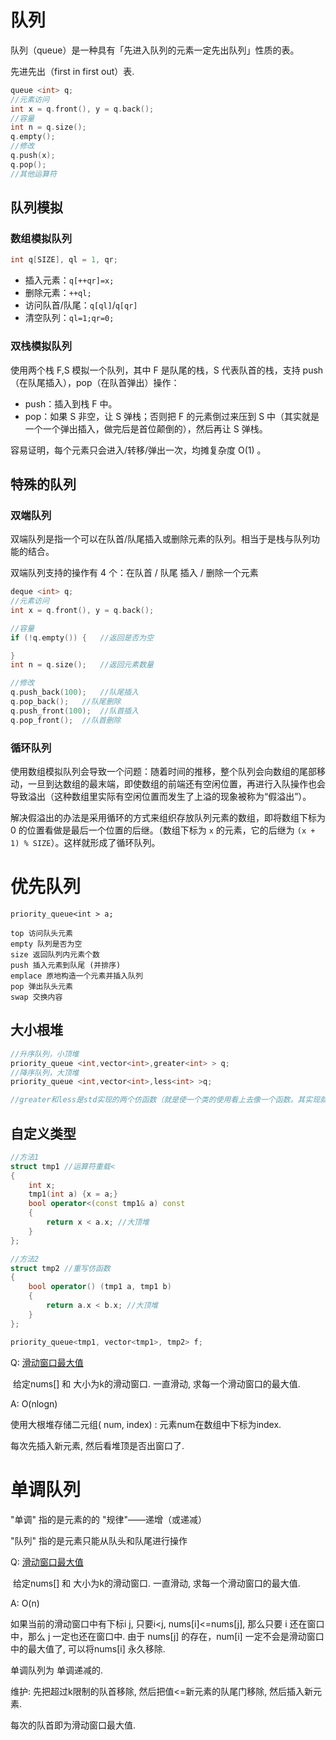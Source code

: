 # 队列

队列（queue）是一种具有「先进入队列的元素一定先出队列」性质的表。

先进先出（first in first out）表.

```cpp
queue <int> q;
//元素访问
int x = q.front(), y = q.back();
//容量
int n = q.size();
q.empty();
//修改
q.push(x);
q.pop();
//其他运算符


```



## 队列模拟

### 数组模拟队列

```cpp
int q[SIZE], ql = 1, qr;
```

- 插入元素：`q[++qr]=x;`
- 删除元素：`++ql;`
- 访问队首/队尾：`q[ql]`/`q[qr]`
- 清空队列：`ql=1;qr=0;`



### 双栈模拟队列

使用两个栈 F,S 模拟一个队列，其中 F 是队尾的栈，S 代表队首的栈，支持 push（在队尾插入），pop（在队首弹出）操作：

- push：插入到栈 F 中。
- pop：如果 S 非空，让 S 弹栈；否则把 F 的元素倒过来压到 S 中（其实就是一个一个弹出插入，做完后是首位颠倒的），然后再让 S 弹栈。

容易证明，每个元素只会进入/转移/弹出一次，均摊复杂度 O(1) 。



## 特殊的队列

### 双端队列

双端队列是指一个可以在队首/队尾插入或删除元素的队列。相当于是栈与队列功能的结合。

双端队列支持的操作有 4 个：在队首 / 队尾 插入 / 删除一个元素

```cpp
deque <int> q;
//元素访问
int x = q.front(), y = q.back();

//容量
if (!q.empty()) {	//返回是否为空

}
int n = q.size();	//返回元素数量

//修改
q.push_back(100);	//队尾插入
q.pop_back();	//队尾删除
q.push_front(100);	//队首插入
q.pop_front();	//队首删除


```



### 循环队列

使用数组模拟队列会导致一个问题：随着时间的推移，整个队列会向数组的尾部移动，一旦到达数组的最末端，即使数组的前端还有空闲位置，再进行入队操作也会导致溢出（这种数组里实际有空闲位置而发生了上溢的现象被称为“假溢出”）。

解决假溢出的办法是采用循环的方式来组织存放队列元素的数组，即将数组下标为 0 的位置看做是最后一个位置的后继。（数组下标为 `x` 的元素，它的后继为 `(x + 1) % SIZE`）。这样就形成了循环队列。



# 优先队列

`priority_queue<int > a;`

```
top 访问队头元素
empty 队列是否为空
size 返回队列内元素个数
push 插入元素到队尾 (并排序)
emplace 原地构造一个元素并插入队列
pop 弹出队头元素
swap 交换内容
```



## 大小根堆

```cpp
//升序队列，小顶堆
priority_queue <int,vector<int>,greater<int> > q;
//降序队列，大顶堆
priority_queue <int,vector<int>,less<int> >q;

//greater和less是std实现的两个仿函数（就是使一个类的使用看上去像一个函数。其实现就是类中实现一个operator()，这个类就有了类似函数的行为，就是一个仿函数类了）
```



## 自定义类型

```cpp
//方法1
struct tmp1 //运算符重载<
{
    int x;
    tmp1(int a) {x = a;}
    bool operator<(const tmp1& a) const
    {
        return x < a.x; //大顶堆
    }
};

//方法2
struct tmp2 //重写仿函数
{
    bool operator() (tmp1 a, tmp1 b)
    {
        return a.x < b.x; //大顶堆
    }
};

priority_queue<tmp1, vector<tmp1>, tmp2> f;
```



Q: [滑动窗口最大值](https://leetcode-cn.com/problems/sliding-window-maximum/solution/hua-dong-chuang-kou-zui-da-zhi-by-leetco-ki6m/)

​	给定nums[] 和 大小为k的滑动窗口. 一直滑动, 求每一个滑动窗口的最大值.

A: O(nlogn)

使用大根堆存储二元组( num, index) : 元素num在数组中下标为index.

每次先插入新元素, 然后看堆顶是否出窗口了.





# 单调队列



"单调" 指的是元素的的 "规律"——递增（或递减）

"队列" 指的是元素只能从队头和队尾进行操作



Q: [滑动窗口最大值](https://leetcode-cn.com/problems/sliding-window-maximum/solution/hua-dong-chuang-kou-zui-da-zhi-by-leetco-ki6m/)

​	给定nums[] 和 大小为k的滑动窗口. 一直滑动, 求每一个滑动窗口的最大值.

A: O(n)

如果当前的滑动窗口中有下标i j, 只要i<j, nums[i]<=nums[j], 那么只要 i 还在窗口中，那么 j 一定也还在窗口中. 由于 nums[j] 的存在，num[i] 一定不会是滑动窗口中的最大值了, 可以将nums[i] 永久移除.

单调队列为 单调递减的.

维护: 先把超过k限制的队首移除, 然后把值<=新元素的队尾门移除, 然后插入新元素.

每次的队首即为滑动窗口最大值.

